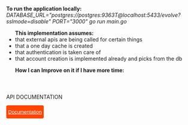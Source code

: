 <b>To run the application locally: </b> <i>DATABASE_URL="postgres://postgres:9363T@localhost:5433/evolve?sslmode=disable" PORT="3000" go run main.go</i>

<ul>
<b>This implementation assumes: </b>
<li>that external apis are being called for certain things</li>
<li>that a one day cache is created</li>
<li>that authentication is taken care of</li>
<li>that account creation is implemented already and picks from the db</li>
</ul>

<ul>
<b>How I can Improve on it if I have more time: </b>
</ul>

<style>
.button {
    background-color: orangered;
    border-radius: 4px;
    border: none;
    padding: 10px 5px 10px 5px;
}
.button:hover {
    background-color: black;
}
.a {
    color: white;
}
.p {
padding-top: 40px;
}
</style>
<p class="p">API DOCUMENTATION</p>
<button class="button"><a href="https://documenter.getpostman.com/view/16161718/2s93eWys9i" class="a">Documentation</a></button>